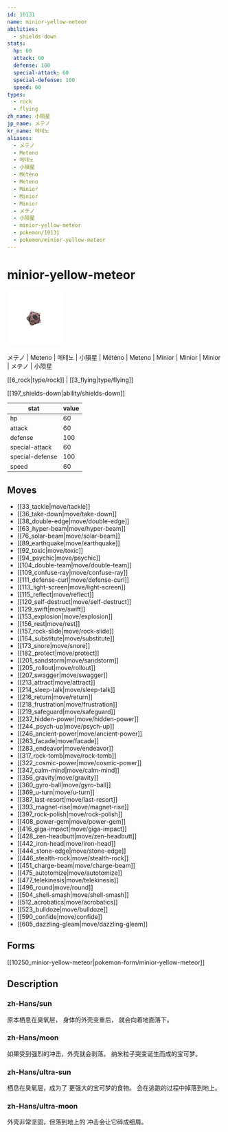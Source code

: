 ```yaml
---
id: 10131
name: minior-yellow-meteor
abilities:
  - shields-down
stats:
  hp: 60
  attack: 60
  defense: 100
  special-attack: 60
  special-defense: 100
  speed: 60
types:
  - rock
  - flying
zh_name: 小陨星
jp_name: メテノ
kr_name: 메테노
aliases:
  - メテノ
  - Meteno
  - 메테노
  - 小隕星
  - Météno
  - Meteno
  - Minior
  - Minior
  - Minior
  - メテノ
  - 小陨星
  - minior-yellow-meteor
  - pokemon/10131
  - pokemon/minior-yellow-meteor
---
```

# minior-yellow-meteor

![](https://raw.githubusercontent.com/PokeAPI/sprites/master/sprites/pokemon/10131.png)

メテノ | Meteno | 메테노 | 小隕星 | Météno | Meteno | Minior | Minior | Minior | メテノ | 小陨星

[[6_rock|type/rock]] | [[3_flying|type/flying]]

[[197_shields-down|ability/shields-down]]

|stat|value|
|---|---|
|hp|60|
|attack|60|
|defense|100|
|special-attack|60|
|special-defense|100|
|speed|60|


## Moves

- [[33_tackle|move/tackle]]
- [[36_take-down|move/take-down]]
- [[38_double-edge|move/double-edge]]
- [[63_hyper-beam|move/hyper-beam]]
- [[76_solar-beam|move/solar-beam]]
- [[89_earthquake|move/earthquake]]
- [[92_toxic|move/toxic]]
- [[94_psychic|move/psychic]]
- [[104_double-team|move/double-team]]
- [[109_confuse-ray|move/confuse-ray]]
- [[111_defense-curl|move/defense-curl]]
- [[113_light-screen|move/light-screen]]
- [[115_reflect|move/reflect]]
- [[120_self-destruct|move/self-destruct]]
- [[129_swift|move/swift]]
- [[153_explosion|move/explosion]]
- [[156_rest|move/rest]]
- [[157_rock-slide|move/rock-slide]]
- [[164_substitute|move/substitute]]
- [[173_snore|move/snore]]
- [[182_protect|move/protect]]
- [[201_sandstorm|move/sandstorm]]
- [[205_rollout|move/rollout]]
- [[207_swagger|move/swagger]]
- [[213_attract|move/attract]]
- [[214_sleep-talk|move/sleep-talk]]
- [[216_return|move/return]]
- [[218_frustration|move/frustration]]
- [[219_safeguard|move/safeguard]]
- [[237_hidden-power|move/hidden-power]]
- [[244_psych-up|move/psych-up]]
- [[246_ancient-power|move/ancient-power]]
- [[263_facade|move/facade]]
- [[283_endeavor|move/endeavor]]
- [[317_rock-tomb|move/rock-tomb]]
- [[322_cosmic-power|move/cosmic-power]]
- [[347_calm-mind|move/calm-mind]]
- [[356_gravity|move/gravity]]
- [[360_gyro-ball|move/gyro-ball]]
- [[369_u-turn|move/u-turn]]
- [[387_last-resort|move/last-resort]]
- [[393_magnet-rise|move/magnet-rise]]
- [[397_rock-polish|move/rock-polish]]
- [[408_power-gem|move/power-gem]]
- [[416_giga-impact|move/giga-impact]]
- [[428_zen-headbutt|move/zen-headbutt]]
- [[442_iron-head|move/iron-head]]
- [[444_stone-edge|move/stone-edge]]
- [[446_stealth-rock|move/stealth-rock]]
- [[451_charge-beam|move/charge-beam]]
- [[475_autotomize|move/autotomize]]
- [[477_telekinesis|move/telekinesis]]
- [[496_round|move/round]]
- [[504_shell-smash|move/shell-smash]]
- [[512_acrobatics|move/acrobatics]]
- [[523_bulldoze|move/bulldoze]]
- [[590_confide|move/confide]]
- [[605_dazzling-gleam|move/dazzling-gleam]]

## Forms



[[10250_minior-yellow-meteor|pokemon-form/minior-yellow-meteor]]

## Description

### zh-Hans/sun

原本栖息在臭氧层，
身体的外壳变重后，
就会向着地面落下。

### zh-Hans/moon

如果受到强烈的冲击，外壳就会剥落。
纳米粒子突变诞生而成的宝可梦。

### zh-Hans/ultra-sun

栖息在臭氧层，成为了
更强大的宝可梦的食物。
会在逃跑的过程中掉落到地上。

### zh-Hans/ultra-moon

外壳非常坚固，但落到地上的
冲击会让它碎成细屑。

